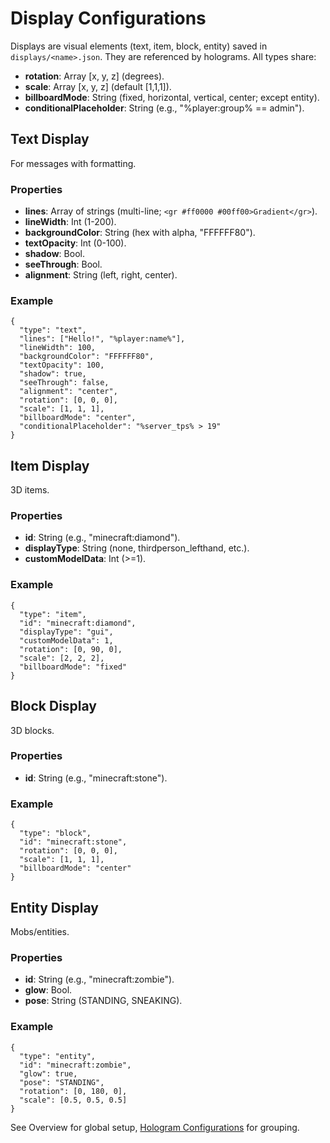 # Display Configurations

Displays are visual elements (text, item, block, entity) saved in `displays/<name>.json`. They are referenced by holograms. All types share:

* **rotation**: Array \[x, y, z] (degrees).
* **scale**: Array \[x, y, z] (default \[1,1,1]).
* **billboardMode**: String (fixed, horizontal, vertical, center; except entity).
* **conditionalPlaceholder**: String (e.g., "%player:group% == admin").

## Text Display

For messages with formatting.

### Properties

* **lines**: Array of strings (multi-line; `<gr #ff0000 #00ff00>Gradient</gr>`).
* **lineWidth**: Int (1-200).
* **backgroundColor**: String (hex with alpha, "FFFFFF80").
* **textOpacity**: Int (0-100).
* **shadow**: Bool.
* **seeThrough**: Bool.
* **alignment**: String (left, right, center).

### Example

```json5
{
  "type": "text",
  "lines": ["Hello!", "%player:name%"],
  "lineWidth": 100,
  "backgroundColor": "FFFFFF80",
  "textOpacity": 100,
  "shadow": true,
  "seeThrough": false,
  "alignment": "center",
  "rotation": [0, 0, 0],
  "scale": [1, 1, 1],
  "billboardMode": "center",
  "conditionalPlaceholder": "%server_tps% > 19"
}
```

## Item Display

3D items.

### Properties

* **id**: String (e.g., "minecraft:diamond").
* **displayType**: String (none, thirdperson\_lefthand, etc.).
* **customModelData**: Int (>=1).

### Example

```json5
{
  "type": "item",
  "id": "minecraft:diamond",
  "displayType": "gui",
  "customModelData": 1,
  "rotation": [0, 90, 0],
  "scale": [2, 2, 2],
  "billboardMode": "fixed"
}
```

## Block Display

3D blocks.

### Properties

* **id**: String (e.g., "minecraft:stone").

### Example

```json5
{
  "type": "block",
  "id": "minecraft:stone",
  "rotation": [0, 0, 0],
  "scale": [1, 1, 1],
  "billboardMode": "center"
}
```

## Entity Display

Mobs/entities.

### Properties

* **id**: String (e.g., "minecraft:zombie").
* **glow**: Bool.
* **pose**: String (STANDING, SNEAKING).

### Example

```json5
{
  "type": "entity",
  "id": "minecraft:zombie",
  "glow": true,
  "pose": "STANDING",
  "rotation": [0, 180, 0],
  "scale": [0.5, 0.5, 0.5]
}
```

See Overview for global setup, [Hologram Configurations](broken-reference) for grouping.
